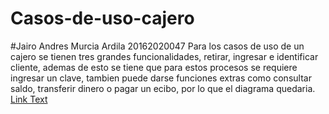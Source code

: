 # Casos-de-uso-cajero
#Jairo Andres Murcia Ardila 20162020047
Para los casos de uso de un cajero se tienen tres grandes funcionalidades, retirar, ingresar e identificar cliente,
ademas de esto se tiene que para estos procesos se requiere ingresar un clave, tambien puede darse funciones extras
como consultar saldo, transferir dinero o pagar un ecibo, por lo que el diagrama quedaria.
 [Link Text]()
